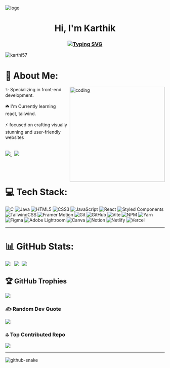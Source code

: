 ![logo](https://thumbs.gfycat.com/BetterHandmadeGull-size_restricted.gif)

<h1 align="center">Hi, <!<img src="https://camo.githubusercontent.com/e8e7b06ecf583bc040eb60e44eb5b8e0ecc5421320a92929ce21522dbc34c891/68747470733a2f2f6d656469612e67697068792e636f6d2f6d656469612f6876524a434c467a6361737252346961377a2f67697068792e676966" height="45" alt="✋"> I'm Karthik</h1>

<h3 align="center"><a href="https://github.com/karthi57"><img src="https://readme-typing-svg.herokuapp.com?font=Fira+Code&size=16&pause=1000&width=500&lines=A+Passionate+Learner+from+India;Programmer+%7C+Developer+%7C+Designer" alt="Typing SVG" /></a></h3>





<!--   <a href="https://salesp07.github.io" target="_blank">
     <img src="https://img.shields.io/badge/Portfolio-FF5722?style=for-the-badge&logo=todoist&logoColor=white" target="_blank" /> <!-- sqlite, safari, google-chrome are other good icon options --> 
  </a>
</div>
<p align="left"> <img src="https://komarev.com/ghpvc/?username=karthi57&label=Profile%20views&color=0e75b6&style=flat" alt="karthi57" /> </p>

# 💫 About Me:
<div>
<img align="right" alt="coding" width="300" src="https://i.pinimg.com/originals/54/c9/af/54c9af226721e95539a5cd9592d635bb.gif">
✨ Specializing in front-end development.<br><br>☘️ I'm Currently learning react, tailwind.<br><br>⚡ focused on crafting visually stunning and user-friendly websites
 </div>
 
<br/>
<br/>
<div> 
  <a href="mailto:karthikr0591@gmail.com"  target="_blank">
    <img src="https://img.shields.io/badge/Gmail-333333?style=for-the-badge&logo=gmail&logoColor=crimson" />
  </a>
 &nbsp;
  <a href="https://www.linkedin.com/in/karthik-r-web-developer/" target="_blank">
    <img src="https://img.shields.io/badge/LinkedIn-0077B5?style=for-the-badge&logo=linkedin&logoColor=white"/>
  </a>
</div>
 
<br/>
<br/>
<br/>


# 💻 Tech Stack:
![C](https://img.shields.io/badge/c-3B1E54.svg?style=for-the-badge&logo=c&logoColor=white) ![Java](https://img.shields.io/badge/java-F54A2A.svg?style=for-the-badge&logo=openjdk&logoColor=white)  ![HTML5](https://img.shields.io/badge/html5-%23DD0031.svg?style=for-the-badge&logo=html5&logoColor=white)  ![CSS3](https://img.shields.io/badge/css3-%231572C9.svg?style=for-the-badge&logo=css3&logoColor=white) ![JavaScript](https://img.shields.io/badge/javascript-%23F7DF1E.svg?style=for-the-badge&logo=javascript&logoColor=%23323330) ![React](https://img.shields.io/badge/react-%2320232a.svg?style=for-the-badge&logo=react&logoColor=%2361DAFB) ![Styled Components](https://img.shields.io/badge/styled--components-CC2B52?style=for-the-badge&logo=styled-components&logoColor=white) ![TailwindCSS](https://img.shields.io/badge/tailwindcss-%234285F4.svg?style=for-the-badge&logo=tailwind-css&logoColor=white) ![Framer Motion](https://img.shields.io/badge/Framer%20Motion-1E201E?style=for-the-badge&logo=framer&logoColor=crimson)
 ![Git](https://img.shields.io/badge/git-%23F05033.svg?style=for-the-badge&logo=git&logoColor=white) ![GitHub](https://img.shields.io/badge/github-%23121011.svg?style=for-the-badge&logo=github&logoColor=white) ![Vite](https://img.shields.io/badge/vite-%23646CFF.svg?style=for-the-badge&logo=vite&logoColor=white) ![NPM](https://img.shields.io/badge/NPM-%23CB3837.svg?style=for-the-badge&logo=npm&logoColor=white)  ![Yarn](https://img.shields.io/badge/yarn-%232C8EBB.svg?style=for-the-badge&logo=yarn&logoColor=white) ![Figma](https://img.shields.io/badge/figma-F03861.svg?style=for-the-badge&logo=figma&logoColor=white)   ![Adobe Lightroom](https://img.shields.io/badge/Adobe%20Lightroom-31A8FF.svg?style=for-the-badge&logo=Adobe%20Lightroom&logoColor=white) ![Canva](https://img.shields.io/badge/Canva-%2300C4CC.svg?style=for-the-badge&logo=Canva&logoColor=white)  ![Notion](https://img.shields.io/badge/Notion-%23000000.svg?style=for-the-badge&logo=notion&logoColor=white) ![Netlify](https://img.shields.io/badge/netlify-%23239120.svg?style=for-the-badge&logo=netlify&logoColor=black) ![Vercel](https://img.shields.io/badge/vercel-%23000000.svg?style=for-the-badge&logo=vercel&logoColor=white) 
<!--
![TypeScript](https://img.shields.io/badge/typescript-%23007ACC.svg?style=for-the-badge&logo=typescript&logoColor=white) ![Swift](https://img.shields.io/badge/swift-F54A2A?style=for-the-badge&logo=swift&logoColor=white) ![C#](https://img.shields.io/badge/c%23-%23239120.svg?style=for-the-badge&logo=csharp&logoColor=white) ![CSS3](https://img.shields.io/badge/css3-%231572B6.svg?style=for-the-badge&logo=css3&logoColor=white) ![Java](https://img.shields.io/badge/java-%23ED8B00.svg?style=for-the-badge&logo=openjdk&logoColor=white) ![HTML5](https://img.shields.io/badge/html5-%23E34F26.svg?style=for-the-badge&logo=html5&logoColor=white) ![GraphQL](https://img.shields.io/badge/-GraphQL-E10098?style=for-the-badge&logo=graphql&logoColor=white) ![PowerShell](https://img.shields.io/badge/PowerShell-%235391FE.svg?style=for-the-badge&logo=powershell&logoColor=white) ![Vercel](https://img.shields.io/badge/vercel-%23000000.svg?style=for-the-badge&logo=vercel&logoColor=white) ![AWS](https://img.shields.io/badge/AWS-%23FF9900.svg?style=for-the-badge&logo=amazon-aws&logoColor=white) ![Google Cloud](https://img.shields.io/badge/GoogleCloud-%234285F4.svg?style=for-the-badge&logo=google-cloud&logoColor=white) ![Angular](https://img.shields.io/badge/angular-%23DD0031.svg?style=for-the-badge&logo=angular&logoColor=white) ![.Net](https://img.shields.io/badge/.NET-5C2D91?style=for-the-badge&logo=.net&logoColor=white) ![Express.js](https://img.shields.io/badge/express.js-%23404d59.svg?style=for-the-badge&logo=express&logoColor=%2361DAFB) ![Electron.js](https://img.shields.io/badge/Electron-191970?style=for-the-badge&logo=Electron&logoColor=white) ![Next JS](https://img.shields.io/badge/Next-black?style=for-the-badge&logo=next.js&logoColor=white) ![NodeJS](https://img.shields.io/badge/node.js-6DA55F?style=for-the-badge&logo=node.js&logoColor=white) ![Redux](https://img.shields.io/badge/redux-%23593d88.svg?style=for-the-badge&logo=redux&logoColor=white) ![Vite](https://img.shields.io/badge/vite-%23646CFF.svg?style=for-the-badge&logo=vite&logoColor=white) ![TailwindCSS](https://img.shields.io/badge/tailwindcss-%2338B2AC.svg?style=for-the-badge&logo=tailwind-css&logoColor=white) ![SASS](https://img.shields.io/badge/SASS-hotpink.svg?style=for-the-badge&logo=SASS&logoColor=white) ![Nginx](https://img.shields.io/badge/nginx-%23009639.svg?style=for-the-badge&logo=nginx&logoColor=white) ![Figma](https://img.shields.io/badge/figma-%23F24E1E.svg?style=for-the-badge&logo=figma&logoColor=white) ![Framer](https://img.shields.io/badge/Framer-black?style=for-the-badge&logo=framer&logoColor=blue) ![MicrosoftSQLServer](https://img.shields.io/badge/Microsoft%20SQL%20Server-CC2927?style=for-the-badge&logo=microsoft%20sql%20server&logoColor=white) ![MongoDB](https://img.shields.io/badge/MongoDB-%234ea94b.svg?style=for-the-badge&logo=mongodb&logoColor=white) ![Postgres](https://img.shields.io/badge/postgres-%23316192.svg?style=for-the-badge&logo=postgresql&logoColor=white) ![Firebase](https://img.shields.io/badge/Firebase-039BE5?style=for-the-badge&logo=Firebase&logoColor=white) ![Adobe Audition](https://img.shields.io/badge/Adobe%20Audition-9999FF.svg?style=for-the-badge&logo=Adobe%20Audition&logoColor=white) ![Adobe Photoshop](https://img.shields.io/badge/adobe%20photoshop-%2331A8FF.svg?style=for-the-badge&logo=adobe%20photoshop&logoColor=white) ![Notion](https://img.shields.io/badge/Notion-%23000000.svg?style=for-the-badge&logo=notion&logoColor=white)
-->

-----

<!--<img src="https://img.shields.io/badge/C-00599C?logo=c&logoColor=white" alt="C" style="height: 30px; margin:10px;"> &nbsp;<img src="https://img.shields.io/badge/HTML-%23E34F26.svg?logo=html5&logoColor=white" alt="Notion" style="height: 30px; margin:10px;">&nbsp;<img src="https://img.shields.io/badge/CSS-1572B6?logo=css3&logoColor=fff)" alt="CSS" style="height: 30px; margin:10px;"> <img src="https://img.shields.io/badge/JavaScript-F7DF1E?logo=javascript&logoColor=000" alt="JavaScript" style="height: 30px; margin:5px;"> &nbsp;<img src="https://img.shields.io/badge/Java-%23ED8B00.svg?logo=openjdk&logoColor=white" alt="JAVA" style="height: 30px; margin:5px;"> &nbsp;<img src="https://img.shields.io/badge/React-%2320232a.svg?logo=react&logoColor=%2361DAFB" alt="React" style="height: 30px; margin:5px;">&nbsp; <img src="https://img.shields.io/badge/Tailwind%20CSS-%2338B2AC.svg?logo=tailwind-css&logoColor=white" alt="Tailwind" style="height: 30px; margin:5px;"> &nbsp;<img src="https://img.shields.io/badge/styled--components-DB7093?logo=styledcomponents&logoColor=fff" alt="Styled-components" style="height: 30px; margin:5px;">&nbsp; <img src="https://img.shields.io/badge/Git-F05032?logo=git&logoColor=fff" alt="Git" style="height: 30px; margin:5px;">&nbsp; <img src="https://img.shields.io/badge/GitHub%20Pages-121013?logo=github&logoColor=white" alt="github" style="height: 30px; margin:5px;">&nbsp; <img src="https://img.shields.io/badge/JSON-000?logo=json&logoColor=fff" alt="JSON" style="height: 30px; margin:5px;">&nbsp; <img src="https://img.shields.io/badge/Vite-646CFF?logo=vite&logoColor=fff" alt="Vite" style="height: 30px; margin:5px;"> &nbsp;<img src="https://img.shields.io/badge/Framer-05F?logo=framer&logoColor=fff" alt="Framer" style="height: 30px; margin:5px;">&nbsp; <img src="https://img.shields.io/badge/Canva-%2300C4CC.svg?&logo=Canva&logoColor=white" alt="Canva" style="height: 30px; margin:5px;">&nbsp; <img src="https://img.shields.io/badge/Figma-F24E1E?logo=figma&logoColor=white" alt="Figma" style="height: 30px; margin:5px;"> &nbsp;<img src="https://img.shields.io/badge/Adobe%20Lightroom-31A8FF?logo=Adobe%20Lightroom&logoColor=white" alt="AdobeLightRoom" style="height: 30px; margin:5px;">&nbsp; <img src="https://img.shields.io/badge/npm-CB3837?logo=npm&logoColor=fff" alt="npm" style="height: 30px; margin:5px;">&nbsp; <img src="https://img.shields.io/badge/Yarn-2C8EBB?logo=yarn&logoColor=fff" alt="Yarn" style="height: 30px; margin:5px;"> &nbsp;<img src="https://custom-icon-badges.demolab.com/badge/VS%20Code-0078d7.svg?logo=vsc&logoColor=white" alt="VSCode" style="height: 30px; margin:5px;">&nbsp; <img src="https://img.shields.io/badge/CodeSandbox-151515?logo=codesandbox&logoColor=fff" alt="codeSandBox" style="height: 30px; margin:5px;"> &nbsp;<img src="https://img.shields.io/badge/Notion-000?logo=notion&logoColor=fff" alt="Notion" style="height: 30px; margin:5px;"> &nbsp;<img src="https://custom-icon-badges.demolab.com/badge/Windows-0078D6?logo=windows11&logoColor=white" alt="Windows" style="height: 30px; margin:5px;"> &nbsp;<img src="https://img.shields.io/badge/Ubuntu-E95420?logo=ubuntu&logoColor=white" alt="Ubuntu" style="height: 30px; margin:5px;">

<br/> -->




# 📊 GitHub Stats:
![](https://github-readme-stats.vercel.app/api?username=karthi57&theme=dark&hide_border=false&include_all_commits=true&count_private=true) &nbsp;
![](https://github-readme-streak-stats.herokuapp.com/?user=karthi57&theme=dark&hide_border=false)&nbsp;
![](https://github-readme-stats.vercel.app/api/top-langs/?username=karthi57&theme=dark&hide_border=false&include_all_commits=true&count_private=true&layout=compact)

## 🏆 GitHub Trophies
![](https://github-profile-trophy.vercel.app/?username=karthi57&theme=radical&no-frame=false&no-bg=false&margin-w=4)

### ✍️ Random Dev Quote 
![](https://quotes-github-readme.vercel.app/api?type=horizontal&theme=tokyonight)

### 🔝 Top Contributed Repo
![](https://github-contributor-stats.vercel.app/api?username=karthi57&limit=5&theme=dark&combine_all_yearly_contributions=true)

-----
<picture>
  <source media="(prefers-color-scheme: dark)" srcset="https://raw.githubusercontent.com/tobiasmeyhoefer/tobiasmeyhoefer/output/github-snake-dark.svg" />
  <source media="(prefers-color-scheme: light)" srcset="https://raw.githubusercontent.com/tobiasmeyhoefer/tobiasmeyhoefer/output/github-snake.svg" />
  <img alt="github-snake" src="https://raw.githubusercontent.com/tobiasmeyhoefer/tobiasmeyhoefer/output/github-snake.svg" />
</picture>


